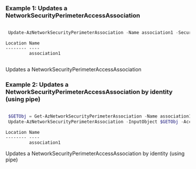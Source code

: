 ### Example 1: Updates a NetworkSecurityPerimeterAccessAssociation

```powershell

 Update-AzNetworkSecurityPerimeterAssociation -Name association1 -SecurityPerimeterName nsp3 -ResourceGroupName ResourceGroup-1 -AccessMode Enforced

```

```output
Location Name
-------- ----
         association1


```
Updates a NetworkSecurityPerimeterAccessAssociation

### Example 2: Updates a NetworkSecurityPerimeterAccessAssociation by identity (using pipe)

```powershell

 $GETObj = Get-AzNetworkSecurityPerimeterAssociation -Name association1 -SecurityPerimeterName nsp3 -ResourceGroupName ResourceGroup-1
 Update-AzNetworkSecurityPerimeterAssociation -InputObject $GETObj -AccessMode Learning

```

```output
Location Name
-------- ----
         association1

```
Updates a NetworkSecurityPerimeterAccessAssociation by identity (using pipe)
